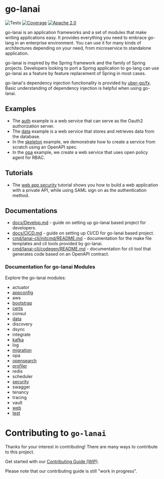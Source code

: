 # go-lanai

![Tests](https://github.com/cisco-open/go-lanai/actions/workflows/ci.yml/badge.svg?branch=main)
[![Coverage](https://cisco-open.github.io/go-lanai/reports/main/coverage-badge.svg)](https://cisco-open.github.io/go-lanai/reports/main/code-coverage-results.html)
[![Apache 2.0](https://img.shields.io/badge/License-Apache_2.0-green.svg)](https://opensource.org/license/apache-2-0/)

go-lanai is an application frameworks and a set of modules that make writing applications easy. It provides
everything you need to embrace go-lang in an enterprise environment. You can use it for many kinds of architectures 
depending on your need, from microservice to standalone application. 

go-lanai is inspired by the Spring framework and the family of Spring projects. Developers looking to port a Spring application
to go-lang can use go-lanai as a feature by feature replacement of Spring in most cases.

go-lanai's dependency injection functionality is provided by [uber-go/fx](https://github.com/uber-go/fx). Basic understanding
of dependency injection is helpful when using go-lanai.

## Examples

- The [auth](examples/auth/README.md) example is a web service that can serve as the Oauth2 authorization server.
- The [data](examples/database/README.md) example is a web service that stores and retrieves data from the database.
- In the [skeleton](examples/skeleton/README.md) example, we demonstrate how to create a service from scratch using an OpenAPI spec.
- In the [opa](examples/opa/README.md) example, we create a web service that uses open policy agent for RBAC.

## Tutorials

- The [web app security](docs/tutorials/Web-app-security.md) tutorial shows you how to build a web application with a private
API, while using SAML sign on as the authentication method.

## Documentations

- [docs/Develop.md](docs/Develop.md) - guide on setting up go-lanai based project for developers.
- [docs/CICD.md](docs/CICD.md) - guide on setting up CI/CD for go-lanai based project.
- [cmd/lanai-cli/initcmd/README.md](cmd/lanai-cli/initcmd/README.md) - documentation for the make file templates and cli tools provided by go-lanai.
- [cmd/lanai-cli/codegen/README.md](cmd/lanai-cli/codegen/README.md) - documentation for cli tool that generates code based on an OpenAPI contract.

### Documentation for go-lanai Modules

Explore the go-lanai modules:

- actuator
- [appconfig](pkg/appconfig/README.md)
- aws
- [bootstrap](pkg/bootstrap/README.md)
- [certs](pkg/certs/README.md)
- consul
- [data](pkg/data/README.md)
- discovery
- dsync
- integrate
- [kafka](pkg/kafka/README.md)
- log
- [migration](pkg/migration/README.md)
- opa
- [opensearch](pkg/opensearch/README.md)
- [profiler](pkg/profiler/README.md)
- redis
- scheduler
- [security](pkg/security/README.md)
- swagger
- tenancy
- tracing
- vault
- [web](pkg/web/README.md)
- [test](test/README.md)

# Contributing to `go-lanai`

Thanks for your interest in contributing! There are many ways to contribute to this project. 

Get started with our [Contributing Guide (WIP)](CONTRIBUTING.md).

Please note that our contributing guide is still "work in progress".